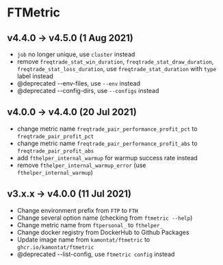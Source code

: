 # FTMetric

## v4.4.0 -> v4.5.0 (1 Aug 2021)

- `job` no longer unique, use `cluster` instead
- remove `freqtrade_stat_win_duration`, `freqtrade_stat_draw_duration`, `freqtrade_stat_loss_duration`, use `freqtrade_stat_duration` with `type` label instead
- @deprecated --env-files, use `--env` instead
- @deprecated --config-dirs, use `--configs` instead

## v4.0.0 -> v4.4.0 (20 Jul 2021)

- change metric name `freqtrade_pair_performance_profit_pct` to `freqtrade_pair_profit_pct`
- change metric name `freqtrade_pair_performance_profit_abs` to `freqtrade_pair_profit_abs`
- add `fthelper_internal_warmup` for warmup success rate instead
- remove `fthelper_internal_warmup_error` (use `fthelper_internal_warmup`)

## v3.x.x -> v4.0.0 (11 Jul 2021)

- Change environment prefix from `FTP` to `FTH`
- Change several option name (checking from `ftmetric --help`)
- Change metric name from `ftpersonal_` to `fthelper_`
- Change docker registry from DockerHub to Github Packages
- Update image name from `kamontat/ftmetric` to `ghcr.io/kamontat/ftmetric`
- @deprecated --list-config, use `ftmetric config` instead
